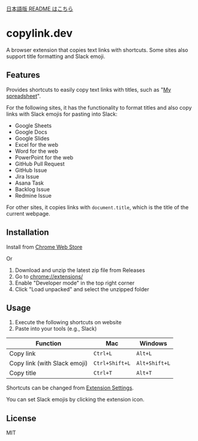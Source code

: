 [日本語版 README はこちら](./README-ja.md)

# copylink.dev
A browser extension that copies text links with shortcuts. Some sites also support title formatting and Slack emoji.

## Features
Provides shortcuts to easily copy text links with titles, such as "[My spreadsheet](https://example.com)".

For the following sites, it has the functionality to format titles and also copy links with Slack emojis for pasting into Slack:
- Google Sheets
- Google Docs
- Google Slides
- Excel for the web
- Word for the web
- PowerPoint for the web
- GitHub Pull Request
- GitHub Issue
- Jira Issue
- Asana Task
- Backlog Issue
- Redmine Issue

For other sites, it copies links with `document.title`, which is the title of the current webpage.

## Installation
Install from [Chrome Web Store](https://chromewebstore.google.com/)

Or
1. Download and unzip the latest zip file from Releases
2. Go to [chrome://extensions/](chrome://extensions/)
3. Enable "Developer mode" in the top right corner
4. Click "Load unpacked" and select the unzipped folder

## Usage
1. Execute the following shortcuts on website
2. Paste into your tools (e.g., Slack)

| Function                        | Mac             | Windows        |
|---------------------------------|-----------------|----------------|
| Copy link                       | `Ctrl+L`        | `Alt+L`        |
| Copy link (with Slack emoji)    | `Ctrl+Shift+L`  | `Alt+Shift+L`  |
| Copy title                      | `Ctrl+T`        | `Alt+T`        |

Shortcuts can be changed from [Extension Settings](chrome://extensions/shortcuts).

You can set Slack emojis by clicking the extension icon.

## License
MIT